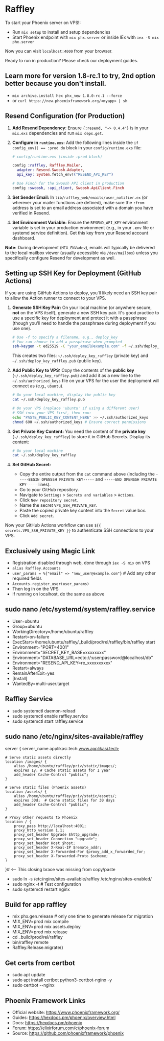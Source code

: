 # Raffley

To start your Phoenix server on VPS!:

* Run `mix setup` to install and setup dependencies
* Start Phoenix endpoint with `mix phx.server` or inside IEx with `iex -S mix phx.server`

Now you can visit `localhost:4000` from your browser.

Ready to run in production? Please check our deployment guides.

## Learn more for version 1.8-rc.1 to try, 2nd option better because you don't install.
* `mix archive.install hex phx_new 1.8.0-rc.1 --force`
* or `curl https://new.phoenixframework.org/<myapp> | sh`


## Resend Configuration (for Production)

1.  **Add Resend Dependency:** Ensure `{:resend, "~> 0.4.4"}` is in your `mix.exs` dependencies and run `mix deps.get`.

2.  **Configure in `runtime.exs`:** Add the following lines inside the `if config_env() == :prod do` block in your `config/runtime.exs` file:

    ```elixir
    # config/runtime.exs (inside :prod block)

    config :raffley, Raffley.Mailer,
      adapter: Resend.Swoosh.Adapter,
      api_key: System.fetch_env!("RESEND_API_KEY")

    # Use Finch for the Swoosh API client in production
    config :swoosh, :api_client, Swoosh.ApiClient.Finch
    ```

3.  **Set Sender Email:** In `lib/raffley_web/emails/user_notifier.ex` (or wherever your mailer functions are defined), make sure the `:from` address is set to an email address associated with a domain you have verified in Resend.

4.  **Set Environment Variable:** Ensure the `RESEND_API_KEY` environment variable is set in your production environment (e.g., in your `.env` file or systemd service definition). Get this key from your Resend account dashboard.

**Note:** During development (`MIX_ENV=dev`), emails will typically be delivered to the local mailbox viewer (usually accessible via `/dev/mailbox`) unless you specifically configure Resend for development as well.

## Setting up SSH Key for Deployment (GitHub Actions)

If you are using GitHub Actions to deploy, you'll likely need an SSH key pair to allow the Action runner to connect to your VPS.

1.  **Generate SSH Key Pair:**
    On your local machine (or anywhere secure, **not** on the VPS itself), generate a new SSH key pair. It's good practice to use a specific key for deployment and protect it with a passphrase (though you'll need to handle the passphrase during deployment if you use one).
    ```bash
    # Use -f to specify a filename, e.g., deploy_key
    # You can choose to add a passphrase when prompted
    ssh-keygen -t ed25519 -C "your_email@example.com" -f ~/.ssh/deploy_key_raffley
    ```
    This creates two files: `~/.ssh/deploy_key_raffley` (private key) and `~/.ssh/deploy_key_raffley.pub` (public key).

2.  **Add Public Key to VPS:**
    Copy the contents of the **public key** (`~/.ssh/deploy_key_raffley.pub`) and add it as a new line to the `~/.ssh/authorized_keys` file on your VPS for the user the deployment will connect as (e.g., `ubuntu`).
    ```bash
    # On your local machine, display the public key
    cat ~/.ssh/deploy_key_raffley.pub

    # On your VPS (replace 'ubuntu' if using a different user)
    # SSH into your VPS first, then run:
    echo "PASTE_PUBLIC_KEY_CONTENT_HERE" >> ~/.ssh/authorized_keys
    chmod 600 ~/.ssh/authorized_keys # Ensure correct permissions
    ```

3.  **Get Private Key Content:**
    You need the content of the **private key** (`~/.ssh/deploy_key_raffley`) to store it in GitHub Secrets. Display its content:
    ```bash
    # On your local machine
    cat ~/.ssh/deploy_key_raffley
    ```

4.  **Set GitHub Secret:**
    *   Copy the entire output from the `cat` command above (including the `-----BEGIN OPENSSH PRIVATE KEY-----` and `-----END OPENSSH PRIVATE KEY-----` lines).
    *   Go to your GitHub repository.
    *   Navigate to `Settings` > `Secrets and variables` > `Actions`.
    *   Click `New repository secret`.
    *   Name the secret `VPS_SSH_PRIVATE_KEY`.
    *   Paste the copied private key content into the `Secret` value box.
    *   Click `Add secret`.

Now your GitHub Actions workflow can use `${{ secrets.VPS_SSH_PRIVATE_KEY }}` to authenticate SSH connections to your VPS.


## Exclusively using Magic Link

* Registration disabled through web, done through `iex -S mix` on VPS
* `alias Raffley.Accounts`
* `user_params = %{"email" => "new_user@example.com"}` # Add any other required fields
* `Accounts.register_user(user_params)`
* Then log in on the VPS
* If running on localhost, do the same as above

## sudo nano /etc/systemd/system/raffley.service

* User=ubuntu
* Group=ubuntu
* WorkingDirectory=/home/ubuntu/raffley
* Restart=on-failure
* ExecStart=/home/ubuntu/raffley/_build/prod/rel/raffley/bin/raffley start
* Environment="PORT=4001"
* Environment="SECRET_KEY_BASE=xxxxxxxx"
* Environment="DATABASE_URL=ecto://:user:password@localhost/db"
* Environment="RESEND_API_KEY=re_xxxxxxxxxx"
* Restart=always
* RemainAfterExit=yes
* [Install]
* WantedBy=multi-user.target

## Raffley Service

* sudo systemctl daemon-reload
* sudo systemctl enable raffley.service
* sudo systemctl start raffley.service

## sudo nano /etc/nginx/sites-available/raffley

server {
    server_name applikasi.tech www.applikasi.tech;

    # Serve static assets directly
    location /images/ {
        alias /home/ubuntu/raffley/priv/static/images/;
        expires 1y; # Cache static assets for 1 year
        add_header Cache-Control "public";
    }

    # Serve static files (Phoenix assets)
    location /assets/ {
        alias /home/ubuntu/raffley/priv/static/assets/;
        expires 30d;  # Cache static files for 30 days
        add_header Cache-Control "public";
    }

    # Proxy other requests to Phoenix
    location / {
        proxy_pass http://localhost:4001;
        proxy_http_version 1.1;
        proxy_set_header Upgrade $http_upgrade;
        proxy_set_header Connection "upgrade";
        proxy_set_header Host $host;
        proxy_set_header X-Real-IP $remote_addr;
        proxy_set_header X-Forwarded-For $proxy_add_x_forwarded_for;
        proxy_set_header X-Forwarded-Proto $scheme;
    }
}# <-- This closing brace was missing from copy/paste

* sudo ln -s /etc/nginx/sites-available/raffley /etc/nginx/sites-enabled/
* sudo nginx -t # Test configuration
* sudo systemctl restart nginx



## Build for app raffley

* mix phx.gen.release # only one time to generate release for migration
* MIX_ENV=prod mix compile
* MIX_ENV=prod mix assets.deploy
* MIX_ENV=prod mix release
* cd _build/prod/rel/raffley
* bin/raffley remote
* Raffley.Release.migrate()

## Get certs from certbot

* sudo apt update
* sudo apt install certbot python3-certbot-nginx -y
* sudo certbot --nginx

## Phoenix Framework Links

* Official website: https://www.phoenixframework.org/
* Guides: https://hexdocs.pm/phoenix/overview.html
* Docs: https://hexdocs.pm/phoenix
* Forum: https://elixirforum.com/c/phoenix-forum
* Source: https://github.com/phoenixframework/phoenix
